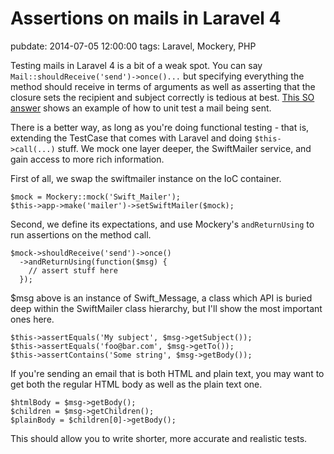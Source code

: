 # Assertions on mails in Laravel 4
pubdate: 2014-07-05 12:00:00
tags: Laravel, Mockery, PHP

Testing mails in Laravel 4 is a bit of a weak spot. You can say `Mail::shouldReceive('send')->once()...` but specifying everything the method should receive in terms of arguments as well as asserting that the closure sets the recipient and subject correctly is tedious at best. [This SO answer](http://stackoverflow.com/questions/18406497/how-to-test-mail-facade-in-laravel-4/18431205#18431205) shows an example of how to unit test a mail being sent.

There is a better way, as long as you're doing functional testing - that is, extending the TestCase that comes with Laravel and doing `$this->call(...)` stuff. We mock one layer deeper, the SwiftMailer service, and gain access to more rich information.

First of all, we swap the swiftmailer instance on the IoC container.

    $mock = Mockery::mock('Swift_Mailer');
    $this->app->make('mailer')->setSwiftMailer($mock);

Second, we define its expectations, and use Mockery's `andReturnUsing` to run assertions on the method call.

    $mock->shouldReceive('send')->once()
      ->andReturnUsing(function($msg) {
        // assert stuff here
      });

$msg above is an instance of Swift_Message, a class which API is buried deep within the SwiftMailer class hierarchy, but I'll show the most important ones here.

    $this->assertEquals('My subject', $msg->getSubject());
    $this->assertEquals('foo@bar.com', $msg->getTo());
    $this->assertContains('Some string', $msg->getBody());

If you're sending an email that is both HTML and plain text, you may want to get both the regular HTML body as well as the plain text one.

    $htmlBody = $msg->getBody();
    $children = $msg->getChildren();
    $plainBody = $children[0]->getBody();

This should allow you to write shorter, more accurate and realistic tests.